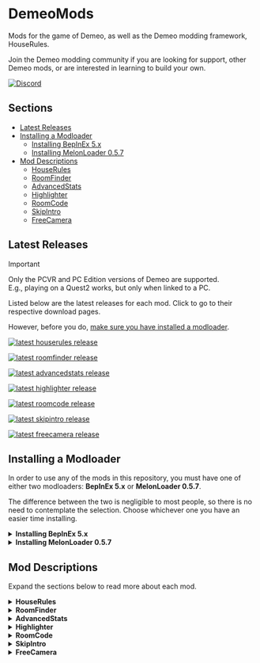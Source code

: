 # DemeoMods

Mods for the game of Demeo, as well as the Demeo modding framework, HouseRules.

Join the Demeo modding community if you are looking for support, other Demeo mods, or are interested in learning to build your own.

[![Discord](https://img.shields.io/discord/841011788195823626?logo=discord&logoColor=fff&style=for-the-badge)](https://discord.gg/4BNSwmr784)

## Sections

- [Latest Releases](#latest-releases)
- [Installing a Modloader](#installing-a-modloader)
  - [Installing BepInEx 5.x](#installing-a-modloader)
  - [Installing MelonLoader 0.5.7](#installing-a-modloader)
- [Mod Descriptions](#mod-descriptions)
  - [HouseRules](#mod-descriptions)
  - [RoomFinder](#mod-descriptions)
  - [AdvancedStats](#mod-descriptions)
  - [Highlighter](#mod-descriptions)
  - [RoomCode](#mod-descriptions)
  - [SkipIntro](#mod-descriptions)
  - [FreeCamera](#mod-descriptions)

## Latest Releases

> [!IMPORTANT]
> Only the PCVR and PC Edition versions of Demeo are supported.  
> E.g., playing on a Quest2 works, but only when linked to a PC.

Listed below are the latest releases for each mod.  Click to go to their respective download pages.

However, before you do, [make sure you have installed a modloader](#installing-a-modloader).

[<img alt="latest houserules release" src="https://img.shields.io/github/v/release/orendain/demeomods?filter=*houserules*&style=for-the-badge&label=houserules" />](https://github.com/orendain/DemeoMods/releases?q=houserules)

[<img alt="latest roomfinder release" src="https://img.shields.io/github/v/release/orendain/demeomods?filter=*roomfinder*&style=for-the-badge&label=roomfinder" />](https://github.com/orendain/DemeoMods/releases?q=roomfinder)

[<img alt="latest advancedstats release" src="https://img.shields.io/github/v/release/orendain/demeomods?filter=*advancedstats*&style=for-the-badge&label=advancedstats" />](https://github.com/orendain/DemeoMods/releases?q=advancedstats)

[<img alt="latest highlighter release" src="https://img.shields.io/github/v/release/orendain/demeomods?filter=*highlighter*&style=for-the-badge&label=highlighter" />](https://github.com/orendain/DemeoMods/releases?q=highlighter)

[<img alt="latest roomcode release" src="https://img.shields.io/github/v/release/orendain/demeomods?filter=*roomcode*&style=for-the-badge&label=roomcode" />](https://github.com/orendain/DemeoMods/releases?q=roomcode)

[<img alt="latest skipintro release" src="https://img.shields.io/github/v/release/orendain/demeomods?filter=*skipintro*&style=for-the-badge&label=skipintro" />](https://github.com/orendain/DemeoMods/releases?q=skipintro)

[<img alt="latest freecamera release" src="https://img.shields.io/github/v/release/orendain/demeomods?filter=*freecamera*&style=for-the-badge&label=freecamera" />](https://github.com/orendain/DemeoMods/releases?q=freecamera)

## Installing a Modloader

In order to use any of the mods in this repository, you must have one of either two modloaders:  **BepInEx 5.x** or **MelonLoader 0.5.7**.

The difference between the two is negligible to most people, so there is no need to contemplate the selection.  Choose whichever one you have an easier time installing.

<details>
<summary><b>Installing BepInEx 5.x</b></summary><p></p>

Follow [these installation instructions](https://docs.bepinex.dev/articles/user_guide/installation/index.html#installing-bepinex-1) to install BepInEx `5.x`.
- Make sure you install one of the `5.x` versions and _not_ a `6.x` version.
- Step `3.` in the instructions above show how to check for generated files to confirm that BepInEx was successfully installed.  **Make sure to check.**
- In order for BepInEx to work, you **MUST** make some tweaks to `BepInEx/config/BepInEx.cfg`.  Replace the default `BepInEx.cfg` file [with this Demeo-compatible `BepInEx.cfg` file](docs/BepInEx.cfg).

When correctly installed, the final layout of your Demeo game directory should look like the following:

```
<Demeo Game Directory>/
├── BepInEx/
│   ├── cache/
│   ├── config/
│   │  └── BepInEx.cfg
│   ├── core/
│   ├── LogOutput.log
│   ├── patchers/
│   ├── plugins/
│   └── scripts/
├── demeo_Data/
├── Demeo.exe
├── doorstop_config.ini
├── MonoBleedingEdge/
├── UnityCrashHandler64.exe
├── UnityPlayer.dll
└── winhttp.dll
```
</details>

<details>
<summary><b>Installing MelonLoader 0.5.7</b></summary><p></p>

Follow [these installation instructions](https://melonwiki.xyz/#/?id=automated-installation) to install MelonLoader `0.5.7`.
- Make sure to install version `0.5.7` specifically and _not_ a `0.6.x` version.

When correctly installed, the final layout of your Demeo game directory should look like the following:

```
<Demeo Game Directory>/
├── demeo_Data/
├── Demeo.exe
├── MelonLoader/
├── Mods/
├── MonoBleedingEdge/
├── Plugins/
├── UnityCrashHandler64.exe
├── UnityPlayer.dll
├── UserData/
├── UserLibs/
└── version.dll
```
</details>

## Mod Descriptions

Expand the sections below to read more about each mod.

<details>
<summary><b>HouseRules</b></summary><p></p>

![HouseRules Logo](docs/images/house-rules-logo2.png)  

Set your own challenges and be the Dungeon Master of your own game. Make your own rules and challenge your friends.

HouseRules allows players to customize many settings, values and toggles used within the Demeo code.

![HouseRules Screenshot](docs/images/houserules_screenshot.jpg)

- Change how many cards you can hold
- Adjust HP, AttackDamage, ActionPoints etc on a per-character basis
- Scale gold/mana/chests up/down
- Change starting cards dealt and max-cards allowed
- Add/Adjust AOE effects for abilities
- Remove/add casting cost for cards
- Beat-the-clock game timer modes
- Specify cards distributed to players
- Change immunities for any piece
- Prevent enemies respawing
- Keep the exit locked until all of the enemies are dead
- ... and much more.

This framework allows the definition of modular gameplay modifications (or "rules") and the ability to group them to create custom gamemodes (or "rulesets").

Rulesets can be configured as JSON files stored within the game's directory.

As long as the player hosting the game is running this mod, *ALL* Demeo players, whether modded or not, may join the room and experience the modded game.

See the [HouseRules.Core readme](HouseRules.Core/README.md) for information about the HouseRules framework.

See the [HouseRules.Essentials readme](HouseRules.Essentials/README.md) for a list of all predefined rules and rulesets.

Many in the Demeo modding community have created their own custom rulesets using HouseRules.  Join the Demeo Modding discord to explore these and share your own.
</details>

<details>
<summary><b>RoomFinder</b></summary><p></p>

Tired of Demeo's "Quickjoin" endlessly placing you into random games? This mod lists all public rooms, along with their properties, so you can pick which one to join.

![RoomFinder Screenshot](docs/images/roomfinder_screenshot.jpg)
</details>

<details>
<summary><b>AdvancedStats</b></summary><p></p>

Displays extra information about heroes when hovering over their pieces.

![AdvancedStats Screenshot](docs/images/advancedstats_screenshot.jpg)
</details>

<details>
<summary><b>Highlighter</b></summary><p></p>

Provides in-game highlighting/coloring. This includes highlighting all squares that would be in a character's line-of-sight when hovering the piece over a square.

![Highlighter Screenshot](docs/images/highlighter_screenshot.jpg)

</details>

<details>
<summary><b>RoomCode</b></summary><p></p>

Set your own room code, skipping Demeo's random room code generation.  

See the [RoomCode readme](RoomCode/README.md) for more information and configuration options.
</details>

<details>
<summary><b>SkipIntro</b></summary><p></p>

The Elven Necropolis is a very welcoming place... some might say it's too welcoming.

This mod skips the intro loading scene and takes you straight into the main menu.

You will never again need to ![SkipIntro Icon](docs/images/skipintro_icon.jpg)
</details>

<details>
<summary><b>FreeCamera</b></summary><p></p>

Enables NonVR versions of Demeo to vertically tilt their cameras.
</details>
